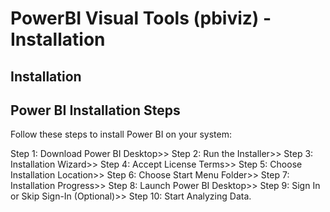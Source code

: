 # PowerBI Visual Tools (pbiviz) - Installation


## Installation
## Power BI Installation Steps
Follow these steps to install Power BI on your system:

Step 1: Download Power BI Desktop>>
Step 2: Run the Installer>>
Step 3: Installation Wizard>>
Step 4: Accept License Terms>>
Step 5: Choose Installation Location>>
Step 6: Choose Start Menu Folder>>
Step 7: Installation Progress>>
Step 8: Launch Power BI Desktop>>
Step 9: Sign In or Skip Sign-In (Optional)>>
Step 10: Start Analyzing Data.
